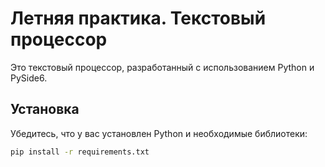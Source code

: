 # Летняя практика. Текстовый процессор

Это текстовый процессор, разработанный с использованием Python и PySide6.

## Установка

Убедитесь, что у вас установлен Python и необходимые библиотеки:

```bash
pip install -r requirements.txt